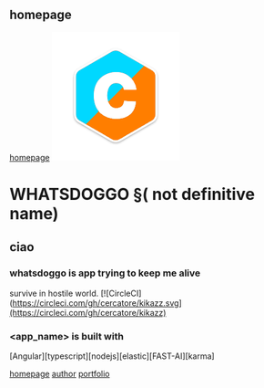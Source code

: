 ##  homepage
[homepage](https://4doggl.com)
<img src="images/FL-logo.png" style="position:relative;left=40vw">

#    WHATSDOGGO §( not definitive name)


##   ciao

### whatsdoggo is app trying to keep me alive
survive in hostile world.
[![CircleCI](https://circleci.com/gh/cercatore/kikazz.svg](https://circleci.com/gh/cercatore/kikazz)
### <app_name> is built with


[Angular][typescript][nodejs][elastic][FAST-AI][karma]

[homepage](https://4doggl.com)
[author](https://agenda-42.appspot.com)
[portfolio](https://TODO)
